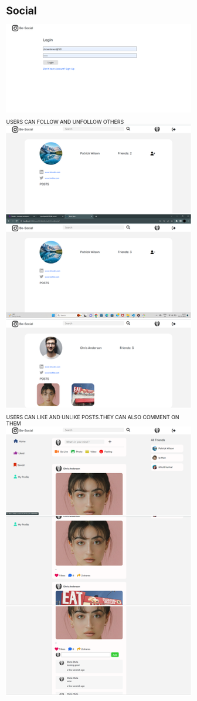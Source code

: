 # Social

 ![Image 1](https://github.com/piyushpatil4270/Social/blob/master/client/src/images/Screenshot%20(23).png) 
 
 USERS CAN FOLLOW AND UNFOLLOW OTHERS 
 ![Image 3](https://github.com/piyushpatil4270/Social/blob/master/client/src/images/Screenshot%20(27).png)
 ![Image 4](https://github.com/piyushpatil4270/Social/blob/master/client/src/images/Screenshot%20(28).png) 
 ![Image 5](https://github.com/piyushpatil4270/Social/blob/master/client/src/images/Screenshot%20(29).png) 
 
USERS CAN LIKE AND UNLIKE POSTS.THEY CAN ALSO COMMENT ON THEM
 ![Image 6](https://github.com/piyushpatil4270/Social/blob/master/client/src/images/Screenshot%20(24).png) 
 ![Image 6](https://github.com/piyushpatil4270/Social/blob/master/client/src/images/Screenshot%20(25).png) 
 ![Image 6](https://github.com/piyushpatil4270/Social/blob/master/client/src/images/Screenshot%20(26).png) 
